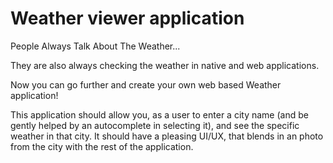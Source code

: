 # Weather viewer application

People Always Talk About The Weather...

They are also always checking the weather in native and web applications.

Now you can go further and create your own web based Weather application!

This application should allow you, as a user to enter a city name (and be gently helped by an autocomplete in selecting it), and see the specific weather in that city. 
It should have a pleasing UI/UX, that blends in an photo from the city with the rest of the application.
